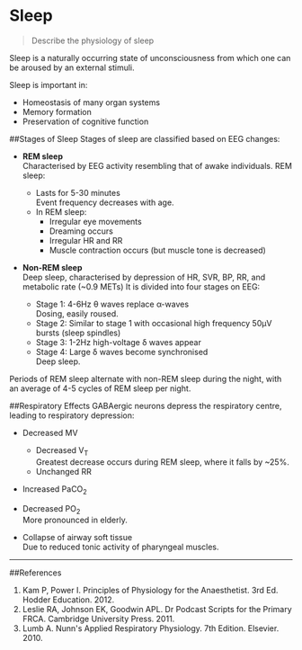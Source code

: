# Sleep
> Describe the physiology of sleep

Sleep is a naturally occurring state of unconsciousness from which one can be aroused by an external stimuli.

Sleep is important in:
* Homeostasis of many organ systems
* Memory formation
* Preservation of cognitive function

##Stages of Sleep
Stages of sleep are classified based on EEG changes:
* **REM sleep**  
Characterised by EEG activity resembling that of awake individuals. REM sleep:
    * Lasts for 5-30 minutes  
    Event frequency decreases with age.
    * In REM sleep:
        * Irregular eye movements
        * Dreaming occurs
        * Irregular HR and RR
        * Muscle contraction occurs (but muscle tone is decreased)


* **Non-REM sleep**  
Deep sleep, characterised by depression of HR, SVR, BP, RR, and metabolic rate (~0.9 METs) It is divided into four stages on EEG:
    * Stage 1: 4-6Hz θ waves replace α-waves  
    Dosing, easily roused.
    * Stage 2: Similar to stage 1 with occasional high frequency 50μV bursts (sleep spindles)
    * Stage 3: 1-2Hz high-voltage δ waves appear
    * Stage 4: Large δ waves become synchronised  
    Deep sleep.

Periods of REM sleep alternate with non-REM sleep during the night, with an average of 4-5 cycles of REM sleep per night.

##Respiratory Effects
GABAergic neurons depress the respiratory centre, leading to respiratory depression:
* Decreased MV
    * Decreased V<sub>T</sub>  
    Greatest decrease occurs during REM sleep, where it falls by ~25%.
    * Unchanged RR
* Increased PaCO<sub>2</sub>
* Decreased PO<sub>2</sub>  
More pronounced in elderly.


* Collapse of airway soft tissue  
Due to reduced tonic activity of pharyngeal muscles.

---
##References
1. Kam P, Power I. Principles of Physiology for the Anaesthetist. 3rd Ed. Hodder Education. 2012.
2. Leslie RA, Johnson EK, Goodwin APL. Dr Podcast Scripts for the Primary FRCA. Cambridge University Press. 2011.
3. Lumb A. Nunn's Applied Respiratory Physiology. 7th Edition. Elsevier. 2010.
